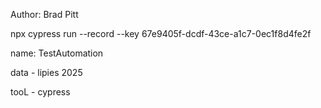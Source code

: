 Author: Brad Pitt

 npx cypress run --record --key 67e9405f-dcdf-43ce-a1c7-0ec1f8d4fe2f

 name: TestAutomation 

 data - lipies 2025

 tooL - cypress